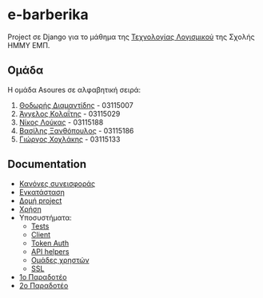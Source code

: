# e-barberika

Project σε Django για το μάθημα της [Τεχνολογίας Λογισμικού](https://courses.softlab.ntua.gr/softeng/2018b/) της Σχολής ΗΜΜΥ ΕΜΠ.

## Ομάδα

Η ομάδα Asoures σε αλφαβητική σειρά:

1. [Θοδωρής Διαμαντίδης](https://github.com/tdiam) - 03115007
1. [Άγγελος Κολαΐτης](https://github.com/neoaggelos) - 03115029
1. [Νίκος Λούκας](https://github.com/NickLoukas) - 03115188
1. [Βασίλης Ξανθόπουλος](https://github.com/vilaras) - 03115186
1. [Γιώργος Χοχλάκης](https://github.com/thisisgc10) - 03115133

## Documentation

* [Κανόνες συνεισφοράς](docs/contributing.md)
* [Εγκατάσταση](docs/installation.md)
* [Δομή project](docs/structure.md)
* [Χρήση](docs/usage.md)
* Υποσυστήματα:
  * [Tests](docs/tests.md)
  * [Client](docs/client/index.md)
  * [Token Auth](docs/token_auth/index.md)
  * [API helpers](docs/api_helpers/index.md)
  * [Ομάδες χρηστών](docs/user_groups/index.md)
  * [SSL](docs/ssl.md)
* [1ο Παραδοτέο](docs/deliverable1.md)
* [2ο Παραδοτέο](docs/deliverable2.md)
